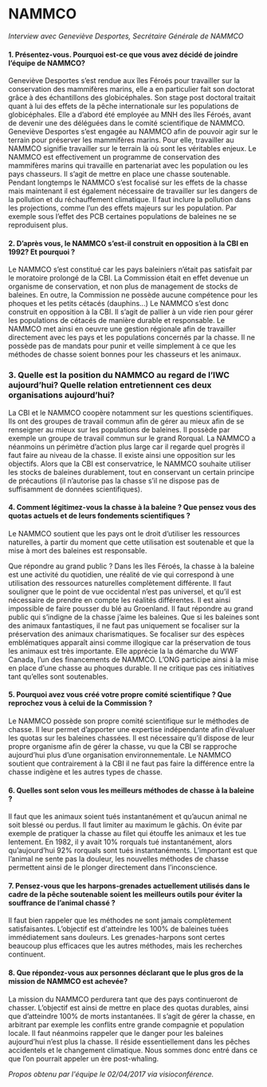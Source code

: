 # NAMMCO 

_Interview avec Geneviève Desportes, Secrétaire Générale de NAMMCO_

#### 1. Présentez-vous. Pourquoi est-ce que vous avez décidé de joindre l’équipe de NAMMCO?

Geneviève Desportes s’est rendue aux îles Féroés pour travailler sur la conservation des mammifères marins, elle a en particulier fait son doctorat grâce à des échantillons des globicéphales. Son stage post doctoral traitait quant à lui des effets de la pêche internationale sur les populations de globicéphales. Elle a d’abord été employée au MNH des îles Féroés, avant de devenir une des déléguées dans le comité scientifique de NAMMCO.
Geneviève Desportes s’est engagée au NAMMCO afin de pouvoir agir sur le terrain pour préserver les mammifères marins. Pour elle, travailler au NAMMCO signifie travailler sur le terrain là où sont les véritables enjeux. Le NAMMCO est effectivement un programme de conservation des mammifères marins qui travaille en partenariat avec les population ou les pays chasseurs. Il s’agit de mettre en place une chasse soutenable.
Pendant longtemps le NAMMCO s’est focalisé sur les effets de la chasse mais maintenant  il est également nécessaire de travailler sur les dangers de la pollution et du réchauffement climatique. Il faut inclure la pollution dans les projections, comme l’un des effets majeurs sur les population. Par exemple sous l’effet  des PCB certaines populations de baleines ne se reproduisent plus.

#### 2. D’après vous, le NAMMCO s’est-il construit en opposition à la CBI en 1992? Et pourquoi ?

Le NAMMCO s’est constitué car les pays baleiniers n’était pas satisfait par le moratoire prolongé de la CBI. La Commission était en effet devenue un organisme de conservation, et non plus de management de stocks de baleines. En outre, la Commission ne possède aucune compétence pour les phoques et les petits cétacés (dauphins...)
Le NAMMCO s’est donc construit en opposition à la CBI. Il s’agit de pallier à un vide rien pour gérer les populations de cétacés de manière durable et responsable. Le NAMMCO met ainsi en oeuvre une gestion régionale afin de travailler directement avec les pays et les populations concernés par la chasse. Il ne possède pas de mandats pour punir et veille simplement à ce que les méthodes de chasse soient bonnes pour les chasseurs et les animaux.

### 3. Quelle est la position du NAMMCO au regard de l’IWC aujourd’hui? Quelle relation entretiennent ces deux organisations aujourd’hui?

La CBI et le NAMMCO coopère notamment sur les questions scientifiques. Ils ont des groupes de travail commun afin de gérer au mieux afin de se renseigner au mieux sur les populations de baleines. Il possède par exemple un groupe de travail commun sur le grand Rorqual.
La NAMMCO a néanmoins un périmètre d’action plus large car il regarde quel progrès il faut faire au niveau de la chasse. Il existe ainsi une opposition sur les objectifs. Alors que la CBI est conservatrice, le NAMMCO souhaite utiliser les stocks de baleines durablement, tout en conservant un certain principe de précautions (il n’autorise pas la chasse s’il ne dispose pas de suffisamment de données scientifiques).

#### 4. Comment légitimez-vous la chasse à la baleine ? Que pensez vous des quotas actuels et de leurs fondements scientifiques ?

Le NAMMCO soutient que les pays ont le droit d’utiliser les ressources naturelles, à partir du moment que cette utilisation est soutenable et que la mise à mort des baleines est responsable.

Que répondre au grand public ?
Dans les îles Féroés, la chasse à la baleine est une activité du quotidien, une réalité de vie qui correspond à une utilisation des ressources naturelles complètement différente. Il faut souligner que le point de vue occidental n’est pas universel, et qu’il est nécessaire de prendre en compte les réalités différentes. Il est ainsi impossible de faire pousser du blé au Groenland.
Il faut répondre au grand public qui s’indigne de la chasse j’aime les baleines. Que si les baleines sont des animaux fantastiques, il ne faut pas uniquement se focaliser sur la préservation des animaux charismatiques. Se focaliser sur des espèces emblématiques apparaît ainsi comme illogique car la préservation de tous les animaux est très importante.
Elle apprécie la la démarche du WWF Canada, l’un des financements de NAMMCO. L’ONG participe ainsi à la mise en place d’une chasse au phoques durable. Il ne critique pas ces initiatives tant qu’elles sont soutenables.


#### 5. Pourquoi avez vous créé votre propre comité scientifique ? Que reprochez vous à celui de la Commission ?

Le NAMMCO possède son propre comité scientifique sur le méthodes de chasse.  Il leur permet d’apporter une expertise indépendante afin d’évaluer les quotas sur les baleines chassées. Il est nécessaire qu’il dispose de leur propre organisme afin de gérer la chasse, vu que la CBI se rapproche aujourd’hui plus d’une organisation environnementale. Le NAMMCO soutient que contrairement à la CBI il ne faut pas faire la différence entre la chasse indigène et les autres types de chasse.

#### 6. Quelles sont selon vous les meilleurs méthodes de chasse à la baleine ?

Il faut que les animaux soient tués instantanément et  qu’aucun animal ne soit blessé ou perdus. Il faut limiter au maximum le gâchis. On évite par exemple de pratiquer la chasse au filet qui étouffe les animaux et les tue lentement.
En 1982, il y avait 10% rorquals tué instantanément, alors qu’aujourd’hui 92% rorquals sont tués instantanéments. L’important est que l’animal ne sente pas la douleur, les nouvelles méthodes de chasse permettent ainsi de le plonger directement dans l’inconscience.

#### 7. Pensez-vous que les harpons-grenades actuellement utilisés dans le cadre de la pêche soutenable soient les meilleurs outils pour éviter la souffrance de l’animal chassé ?

Il faut bien rappeler que les méthodes ne sont jamais complètement satisfaisantes. L’objectif est d'atteindre les 100% de baleines tuées immédiatement sans douleurs. Les grenades-harpons sont certes beaucoup plus efficaces que les autres méthodes, mais les recherches continuent.

#### 8. Que répondez-vous aux personnes déclarant que le plus gros de la mission de NAMMCO est achevée?

La mission du NAMMCO perdurera tant que des pays continueront de chasser. L’objectif est ainsi de mettre en place des quotas durables, ainsi que d’atteindre 100% de morts instantanées. Il s’agit de gérer la chasse, en arbitrant par exemple les conflits entre grande compagnie et population locale.
Il faut néanmoins rappeler que le danger pour les baleines aujourd’hui n’est plus la chasse. Il réside essentiellement dans les pêches accidentels et le changement climatique. Nous sommes donc entré dans ce que l’on pourrait appeler un ère post-whaling.


_Propos obtenu par l'équipe le 02/04/2017 via visioconférence._
